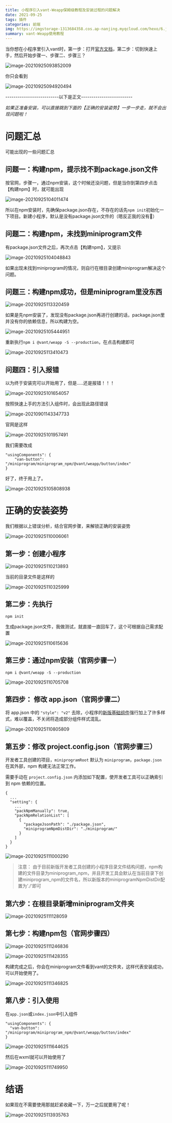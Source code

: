 ```yaml
---
title: 小程序引入vant-Weapp保姆级教程及安装过程的问题解决
date: 2021-09-25
tags: 插件
categories: 前端
img: https://imgstorage-1313684358.cos.ap-nanjing.myqcloud.com/hexo/6.jpg
summary: vant-Weapp使用教程
---
```


当你想在小程序里引入vant时，第一步：打开[官方文档](https://vant-contrib.gitee.io/vant-weapp/#/home)，第二步：切到快速上手，然后开始步骤一、步骤二、步骤三？

![image-20210925093852009](https://gitee.com/Olivivian/PicGoImages/raw/master/img//Typora/typora-user-images/2021/09/25/image-20210925093852009.png)

你只会看到

![image-20210925094920494](https://gitee.com/Olivivian/PicGoImages/raw/master/img//Typora/typora-user-images/2021/09/25/image-20210925094920494.png)



--------------------------以下是正文-------------------------

*如果正准备安装，可以直接跳到下面的【正确的安装姿势】一步一步走，就不会出现问题啦！*

# 问题汇总

可能出现的一些问题汇总

## 问题一：构建npm，提示找不到package.json文件

按官网，步骤一，通过npm安装，这个时候还没问题，但是当你到第四步点击【构建npm】时，就可能出现

![image-20210925104011474](https://gitee.com/Olivivian/PicGoImages/raw/master/img//Typora/typora-user-images/2021/09/25/image-20210925104011474.png)

所以在npm安装时，先确保package.json存在，不存在的话先`npm init`初始化一下项目。新建小程序，默认是没有package.json文件的（嗯反正我的没有🤔）





## 问题二：构建npm，未找到miniprogram文件

有package.json文件之后，再次点击【构建npm】，又提示

![image-20210925104048843](https://gitee.com/Olivivian/PicGoImages/raw/master/img//Typora/typora-user-images/2021/09/25/image-20210925104048843.png)



如果出现未找到miniprogram的情况，则自行在根目录创建miniprogram解决这个问题。



## 问题三：构建npm成功，但是miniprogram里没东西



![image-20210925113320459](https://gitee.com/Olivivian/PicGoImages/raw/master/img//Typora/typora-user-images/2021/09/25/image-20210925113320459.png)

如果是先npm安装了，发现没有package.json再进行创建的话，package.json里并没有你的依赖信息，所以构建为空。

![image-20210925105444951](https://gitee.com/Olivivian/PicGoImages/raw/master/img//Typora/typora-user-images/2021/09/25/image-20210925105444951.png)



重新执行`npm i @vant/weapp -S --production`，在点击构建即可

![image-20210925113410473](https://gitee.com/Olivivian/PicGoImages/raw/master/img//Typora/typora-user-images/2021/09/25/image-20210925113410473.png)







## 问题四：引入报错

以为终于安装完可以开始用了，但是.....还是报错！！！

![image-20210925101654057](https://gitee.com/Olivivian/PicGoImages/raw/master/img//Typora/typora-user-images/2021/09/25/image-20210925101654057.png)



按照快速上手的方法引入组件时，会出现此路径错误



![image-20210901143347733](https://gitee.com/Olivivian/PicGoImages/raw/master/img//Typora/typora-user-images/2021/09/01/image-20210901143347733.png)

官网是这样

![image-20210925101957491](https://gitee.com/Olivivian/PicGoImages/raw/master/img//Typora/typora-user-images/2021/09/25/image-20210925101957491.png)

我们需要改成

```
"usingComponents": {
	"van-button": "/miniprogram/miniprogram_npm/@vant/weapp/button/index"
}
```

好了，终于用上了。

![image-20210925105808938](https://gitee.com/Olivivian/PicGoImages/raw/master/img//Typora/typora-user-images/2021/09/25/image-20210925105808938.png)





#  正确的安装姿势

我们根据以上错误分析，结合官网步骤，来解锁正确的安装姿势

![image-20210925110006061](https://gitee.com/Olivivian/PicGoImages/raw/master/img//Typora/typora-user-images/2021/09/25/image-20210925110006061.png)



## 第一步：创建小程序

![image-20210925110213893](https://gitee.com/Olivivian/PicGoImages/raw/master/img//Typora/typora-user-images/2021/09/25/image-20210925110213893.png)



当前的目录文件是这样的

![image-20210925110325999](https://gitee.com/Olivivian/PicGoImages/raw/master/img//Typora/typora-user-images/2021/09/25/image-20210925110325999.png)



## 第二步：先执行

```
npm init
```

生成package.json文件，我做测试，就直接一直回车了，这个可根据自己需求配置

![image-20210925110615636](https://gitee.com/Olivivian/PicGoImages/raw/master/img//Typora/typora-user-images/2021/09/25/image-20210925110615636.png)



## 第三步：通过npm安装（官网步骤一）

```
npm i @vant/weapp -S --production
```

![image-20210925110705708](https://gitee.com/Olivivian/PicGoImages/raw/master/img//Typora/typora-user-images/2021/09/25/image-20210925110705708.png)

## 第四步： 修改 app.json（官网步骤二）

将 app.json 中的 `"style": "v2"` 去除，小程序的[新版基础组件](https://developers.weixin.qq.com/miniprogram/dev/reference/configuration/app.html#style)强行加上了许多样式，难以覆盖，不关闭将造成部分组件样式混乱。

![image-20210925110805809](https://gitee.com/Olivivian/PicGoImages/raw/master/img//Typora/typora-user-images/2021/09/25/image-20210925110805809.png)

## 第五步：修改 project.config.json（官网步骤三）

开发者工具创建的项目，`miniprogramRoot` 默认为 `miniprogram`，`package.json` 在其外部，npm 构建无法正常工作。

需要手动在 `project.config.json` 内添加如下配置，使开发者工具可以正确索引到 npm 依赖的位置。

```
{
  ...
  "setting": {
    ...
    "packNpmManually": true,
    "packNpmRelationList": [
      {
        "packageJsonPath": "./package.json",
        "miniprogramNpmDistDir": "./miniprogram/"
      }
    ]
  }
}
```

![image-20210925111000290](https://gitee.com/Olivivian/PicGoImages/raw/master/img//Typora/typora-user-images/2021/09/25/image-20210925111000290.png)





>注意： 由于目前新版开发者工具创建的小程序目录文件结构问题，npm构建的文件目录为miniprogram_npm，并且开发工具会默认在当前目录下创建miniprogram_npm的文件名，所以新版本的miniprogramNpmDistDir配置为'./'即可

## 第六步：在根目录新增miniprogram文件夹

![image-20210925111128059](https://gitee.com/Olivivian/PicGoImages/raw/master/img//Typora/typora-user-images/2021/09/25/image-20210925111128059.png)



## 第七步：构建npm包（官网步骤四）

![image-20210925111246836](https://gitee.com/Olivivian/PicGoImages/raw/master/img//Typora/typora-user-images/2021/09/25/image-20210925111246836.png)





![image-20210925111428355](https://gitee.com/Olivivian/PicGoImages/raw/master/img//Typora/typora-user-images/2021/09/25/image-20210925111428355.png)



构建完成之后，你会在miniprogram文件看到vant的文件夹，这样代表安装成功，可以开始使用了。

![image-20210925111346825](https://gitee.com/Olivivian/PicGoImages/raw/master/img//Typora/typora-user-images/2021/09/25/image-20210925111346825.png)





## 第八步：引入使用

在`app.json`或`index.json`中引入组件

```
"usingComponents": {
  "van-button": "/miniprogram/miniprogram_npm/@vant/weapp/button/index"
}
```

![image-20210925111644625](https://gitee.com/Olivivian/PicGoImages/raw/master/img//Typora/typora-user-images/2021/09/25/image-20210925111644625.png)



然后在wxml就可以开始使用了

![image-20210925111749950](https://gitee.com/Olivivian/PicGoImages/raw/master/img//Typora/typora-user-images/2021/09/25/image-20210925111749950.png)



# 结语
如果现在不需要使用那就赶紧收藏一下，万一之后就要用了呢！



![image-20210925113935763](https://gitee.com/Olivivian/PicGoImages/raw/master/img//Typora/typora-user-images/2021/09/25/image-20210925113935763.png)
